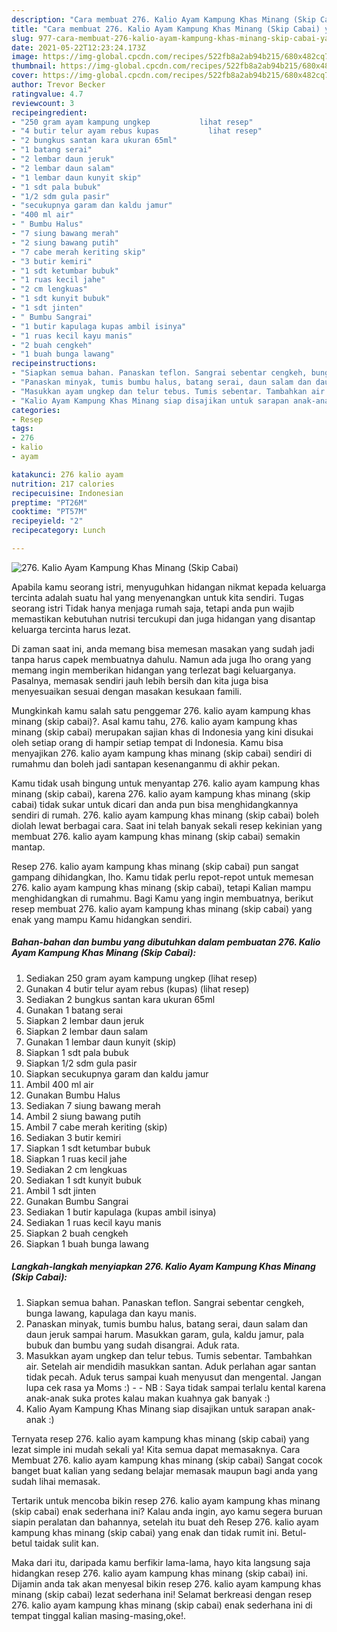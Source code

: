 ```yaml
---
description: "Cara membuat 276. Kalio Ayam Kampung Khas Minang (Skip Cabai) yang nikmat Untuk Jualan"
title: "Cara membuat 276. Kalio Ayam Kampung Khas Minang (Skip Cabai) yang nikmat Untuk Jualan"
slug: 977-cara-membuat-276-kalio-ayam-kampung-khas-minang-skip-cabai-yang-nikmat-untuk-jualan
date: 2021-05-22T12:23:24.173Z
image: https://img-global.cpcdn.com/recipes/522fb8a2ab94b215/680x482cq70/276-kalio-ayam-kampung-khas-minang-skip-cabai-foto-resep-utama.jpg
thumbnail: https://img-global.cpcdn.com/recipes/522fb8a2ab94b215/680x482cq70/276-kalio-ayam-kampung-khas-minang-skip-cabai-foto-resep-utama.jpg
cover: https://img-global.cpcdn.com/recipes/522fb8a2ab94b215/680x482cq70/276-kalio-ayam-kampung-khas-minang-skip-cabai-foto-resep-utama.jpg
author: Trevor Becker
ratingvalue: 4.7
reviewcount: 3
recipeingredient:
- "250 gram ayam kampung ungkep           lihat resep"
- "4 butir telur ayam rebus kupas           lihat resep"
- "2 bungkus santan kara ukuran 65ml"
- "1 batang serai"
- "2 lembar daun jeruk"
- "2 lembar daun salam"
- "1 lembar daun kunyit skip"
- "1 sdt pala bubuk"
- "1/2 sdm gula pasir"
- "secukupnya garam dan kaldu jamur"
- "400 ml air"
- " Bumbu Halus"
- "7 siung bawang merah"
- "2 siung bawang putih"
- "7 cabe merah keriting skip"
- "3 butir kemiri"
- "1 sdt ketumbar bubuk"
- "1 ruas kecil jahe"
- "2 cm lengkuas"
- "1 sdt kunyit bubuk"
- "1 sdt jinten"
- " Bumbu Sangrai"
- "1 butir kapulaga kupas ambil isinya"
- "1 ruas kecil kayu manis"
- "2 buah cengkeh"
- "1 buah bunga lawang"
recipeinstructions:
- "Siapkan semua bahan. Panaskan teflon. Sangrai sebentar cengkeh, bunga lawang, kapulaga dan kayu manis."
- "Panaskan minyak, tumis bumbu halus, batang serai, daun salam dan daun jeruk sampai harum. Masukkan garam, gula, kaldu jamur, pala bubuk dan bumbu yang sudah disangrai. Aduk rata."
- "Masukkan ayam ungkep dan telur tebus. Tumis sebentar. Tambahkan air. Setelah air mendidih masukkan santan. Aduk perlahan agar santan tidak pecah. Aduk terus sampai kuah menyusut dan mengental. Jangan lupa cek rasa ya Moms :)  NB : Saya tidak sampai terlalu kental karena anak-anak suka protes kalau makan kuahnya gak banyak :)"
- "Kalio Ayam Kampung Khas Minang siap disajikan untuk sarapan anak-anak :)"
categories:
- Resep
tags:
- 276
- kalio
- ayam

katakunci: 276 kalio ayam 
nutrition: 217 calories
recipecuisine: Indonesian
preptime: "PT26M"
cooktime: "PT57M"
recipeyield: "2"
recipecategory: Lunch

---
```



![276. Kalio Ayam Kampung Khas Minang (Skip Cabai)](https://img-global.cpcdn.com/recipes/522fb8a2ab94b215/680x482cq70/276-kalio-ayam-kampung-khas-minang-skip-cabai-foto-resep-utama.jpg)

Apabila kamu seorang istri, menyuguhkan hidangan nikmat kepada keluarga tercinta adalah suatu hal yang menyenangkan untuk kita sendiri. Tugas seorang istri Tidak hanya menjaga rumah saja, tetapi anda pun wajib memastikan kebutuhan nutrisi tercukupi dan juga hidangan yang disantap keluarga tercinta harus lezat.

Di zaman  saat ini, anda memang bisa memesan masakan yang sudah jadi tanpa harus capek membuatnya dahulu. Namun ada juga lho orang yang memang ingin memberikan hidangan yang terlezat bagi keluarganya. Pasalnya, memasak sendiri jauh lebih bersih dan kita juga bisa menyesuaikan sesuai dengan masakan kesukaan famili. 



Mungkinkah kamu salah satu penggemar 276. kalio ayam kampung khas minang (skip cabai)?. Asal kamu tahu, 276. kalio ayam kampung khas minang (skip cabai) merupakan sajian khas di Indonesia yang kini disukai oleh setiap orang di hampir setiap tempat di Indonesia. Kamu bisa menyajikan 276. kalio ayam kampung khas minang (skip cabai) sendiri di rumahmu dan boleh jadi santapan kesenanganmu di akhir pekan.

Kamu tidak usah bingung untuk menyantap 276. kalio ayam kampung khas minang (skip cabai), karena 276. kalio ayam kampung khas minang (skip cabai) tidak sukar untuk dicari dan anda pun bisa menghidangkannya sendiri di rumah. 276. kalio ayam kampung khas minang (skip cabai) boleh diolah lewat berbagai cara. Saat ini telah banyak sekali resep kekinian yang membuat 276. kalio ayam kampung khas minang (skip cabai) semakin mantap.

Resep 276. kalio ayam kampung khas minang (skip cabai) pun sangat gampang dihidangkan, lho. Kamu tidak perlu repot-repot untuk memesan 276. kalio ayam kampung khas minang (skip cabai), tetapi Kalian mampu menghidangkan di rumahmu. Bagi Kamu yang ingin membuatnya, berikut resep membuat 276. kalio ayam kampung khas minang (skip cabai) yang enak yang mampu Kamu hidangkan sendiri.

<!--inarticleads1-->

##### Bahan-bahan dan bumbu yang dibutuhkan dalam pembuatan 276. Kalio Ayam Kampung Khas Minang (Skip Cabai):

1. Sediakan 250 gram ayam kampung ungkep           (lihat resep)
1. Gunakan 4 butir telur ayam rebus (kupas)           (lihat resep)
1. Sediakan 2 bungkus santan kara ukuran 65ml
1. Gunakan 1 batang serai
1. Siapkan 2 lembar daun jeruk
1. Siapkan 2 lembar daun salam
1. Gunakan 1 lembar daun kunyit (skip)
1. Siapkan 1 sdt pala bubuk
1. Siapkan 1/2 sdm gula pasir
1. Siapkan secukupnya garam dan kaldu jamur
1. Ambil 400 ml air
1. Gunakan  Bumbu Halus
1. Sediakan 7 siung bawang merah
1. Ambil 2 siung bawang putih
1. Ambil 7 cabe merah keriting (skip)
1. Sediakan 3 butir kemiri
1. Siapkan 1 sdt ketumbar bubuk
1. Siapkan 1 ruas kecil jahe
1. Sediakan 2 cm lengkuas
1. Sediakan 1 sdt kunyit bubuk
1. Ambil 1 sdt jinten
1. Gunakan  Bumbu Sangrai
1. Sediakan 1 butir kapulaga (kupas ambil isinya)
1. Sediakan 1 ruas kecil kayu manis
1. Siapkan 2 buah cengkeh
1. Siapkan 1 buah bunga lawang




<!--inarticleads2-->

##### Langkah-langkah menyiapkan 276. Kalio Ayam Kampung Khas Minang (Skip Cabai):

1. Siapkan semua bahan. Panaskan teflon. Sangrai sebentar cengkeh, bunga lawang, kapulaga dan kayu manis.
1. Panaskan minyak, tumis bumbu halus, batang serai, daun salam dan daun jeruk sampai harum. Masukkan garam, gula, kaldu jamur, pala bubuk dan bumbu yang sudah disangrai. Aduk rata.
1. Masukkan ayam ungkep dan telur tebus. Tumis sebentar. Tambahkan air. Setelah air mendidih masukkan santan. Aduk perlahan agar santan tidak pecah. Aduk terus sampai kuah menyusut dan mengental. Jangan lupa cek rasa ya Moms :) -  - NB : Saya tidak sampai terlalu kental karena anak-anak suka protes kalau makan kuahnya gak banyak :)
1. Kalio Ayam Kampung Khas Minang siap disajikan untuk sarapan anak-anak :)




Ternyata resep 276. kalio ayam kampung khas minang (skip cabai) yang lezat simple ini mudah sekali ya! Kita semua dapat memasaknya. Cara Membuat 276. kalio ayam kampung khas minang (skip cabai) Sangat cocok banget buat kalian yang sedang belajar memasak maupun bagi anda yang sudah lihai memasak.

Tertarik untuk mencoba bikin resep 276. kalio ayam kampung khas minang (skip cabai) enak sederhana ini? Kalau anda ingin, ayo kamu segera buruan siapin peralatan dan bahannya, setelah itu buat deh Resep 276. kalio ayam kampung khas minang (skip cabai) yang enak dan tidak rumit ini. Betul-betul taidak sulit kan. 

Maka dari itu, daripada kamu berfikir lama-lama, hayo kita langsung saja hidangkan resep 276. kalio ayam kampung khas minang (skip cabai) ini. Dijamin anda tak akan menyesal bikin resep 276. kalio ayam kampung khas minang (skip cabai) lezat sederhana ini! Selamat berkreasi dengan resep 276. kalio ayam kampung khas minang (skip cabai) enak sederhana ini di tempat tinggal kalian masing-masing,oke!.

